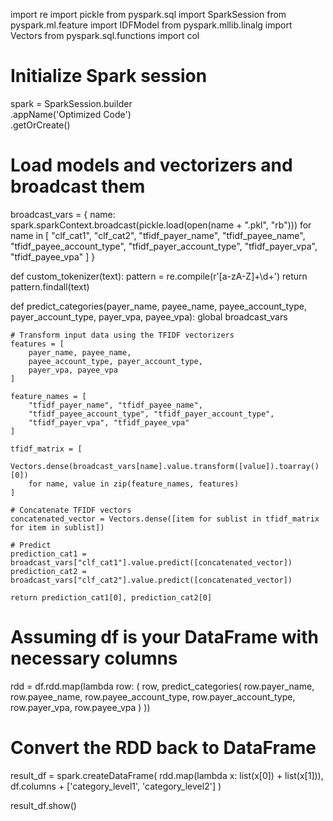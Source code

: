 import re
import pickle
from pyspark.sql import SparkSession
from pyspark.ml.feature import IDFModel
from pyspark.mllib.linalg import Vectors
from pyspark.sql.functions import col

# Initialize Spark session
spark = SparkSession.builder \
    .appName('Optimized Code') \
    .getOrCreate()

# Load models and vectorizers and broadcast them
broadcast_vars = {
    name: spark.sparkContext.broadcast(pickle.load(open(name + ".pkl", "rb")))
    for name in [
        "clf_cat1", "clf_cat2",
        "tfidf_payer_name", "tfidf_payee_name",
        "tfidf_payee_account_type", "tfidf_payer_account_type",
        "tfidf_payer_vpa", "tfidf_payee_vpa"
    ]
}

def custom_tokenizer(text):
    pattern = re.compile(r'[a-zA-Z]+\d+')
    return pattern.findall(text)

def predict_categories(payer_name, payee_name, payee_account_type,
                       payer_account_type, payer_vpa, payee_vpa):
    global broadcast_vars

    # Transform input data using the TFIDF vectorizers
    features = [
        payer_name, payee_name,
        payee_account_type, payer_account_type,
        payer_vpa, payee_vpa
    ]

    feature_names = [
        "tfidf_payer_name", "tfidf_payee_name",
        "tfidf_payee_account_type", "tfidf_payer_account_type",
        "tfidf_payer_vpa", "tfidf_payee_vpa"
    ]

    tfidf_matrix = [
        Vectors.dense(broadcast_vars[name].value.transform([value]).toarray()[0])
        for name, value in zip(feature_names, features)
    ]

    # Concatenate TFIDF vectors
    concatenated_vector = Vectors.dense([item for sublist in tfidf_matrix for item in sublist])

    # Predict
    prediction_cat1 = broadcast_vars["clf_cat1"].value.predict([concatenated_vector])
    prediction_cat2 = broadcast_vars["clf_cat2"].value.predict([concatenated_vector])

    return prediction_cat1[0], prediction_cat2[0]

# Assuming df is your DataFrame with necessary columns
rdd = df.rdd.map(lambda row: (
    row,
    predict_categories(
        row.payer_name, row.payee_name,
        row.payee_account_type, row.payer_account_type,
        row.payer_vpa, row.payee_vpa
    )
))

# Convert the RDD back to DataFrame
result_df = spark.createDataFrame(
    rdd.map(lambda x: list(x[0]) + list(x[1])),
    df.columns + ['category_level1', 'category_level2']
)

result_df.show()

